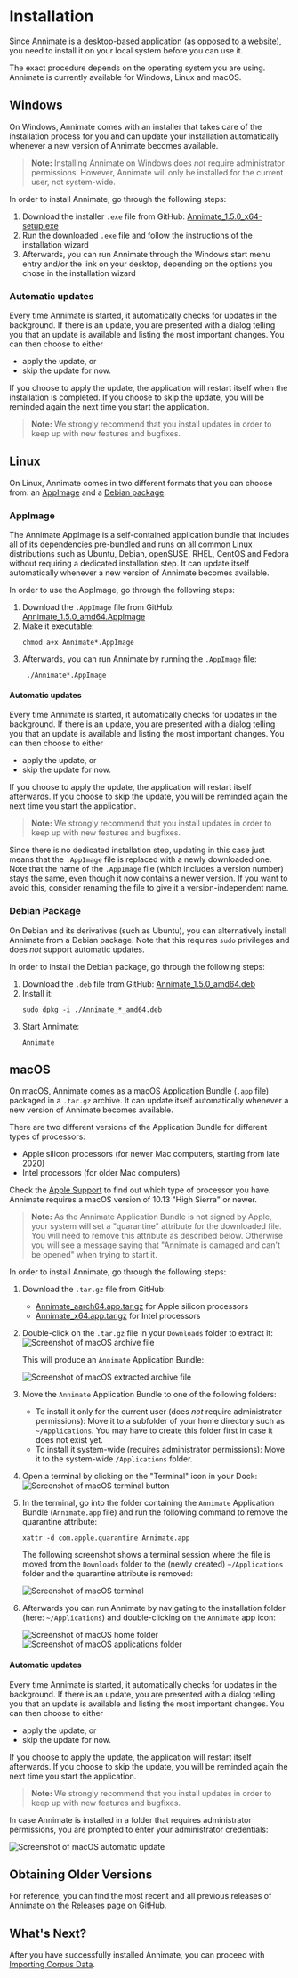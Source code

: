 # Installation

Since Annimate is a desktop-based application (as opposed to a website), you need to install it on your local system before you can use it.

The exact procedure depends on the operating system you are using. Annimate is currently available for Windows, Linux and macOS.

## Windows

On Windows, Annimate comes with an installer that takes care of the installation process for you and can update your installation automatically whenever a new version of Annimate becomes available.

> **Note:** Installing Annimate on Windows does _not_ require administrator permissions. However, Annimate will only be installed for the current user, not system-wide.

In order to install Annimate, go through the following steps:

1. Download the installer `.exe` file from GitHub: [Annimate_1.5.0_x64-setup.exe][1]
2. Run the downloaded `.exe` file and follow the instructions of the installation wizard
3. Afterwards, you can run Annimate through the Windows start menu entry and/or the link on your desktop, depending on the options you chose in the installation wizard

### Automatic updates

Every time Annimate is started, it automatically checks for updates in the background. If there is an update, you are presented with a dialog telling you that an update is available and listing the most important changes. You can then choose to either

- apply the update, or
- skip the update for now.

If you choose to apply the update, the application will restart itself when the installation is completed. If you choose to skip the update, you will be reminded again the next time you start the application.

> **Note:** We strongly recommend that you install updates in order to keep up with new features and bugfixes.

## Linux

On Linux, Annimate comes in two different formats that you can choose from: an [AppImage](https://appimage.org/) and a [Debian package](<https://en.wikipedia.org/wiki/Deb_(file_format)>).

### AppImage

The Annimate AppImage is a self-contained application bundle that includes all of its dependencies pre-bundled and runs on all common Linux distributions such as Ubuntu, Debian, openSUSE, RHEL, CentOS and Fedora without requiring a dedicated installation step. It can update itself automatically whenever a new version of Annimate becomes available.

In order to use the AppImage, go through the following steps:

1. Download the `.AppImage` file from GitHub: [Annimate_1.5.0_amd64.AppImage][2]
2. Make it executable:
   ```shell
   chmod a+x Annimate*.AppImage
   ```
3. Afterwards, you can run Annimate by running the `.AppImage` file:
   ```shell
    ./Annimate*.AppImage
   ```

#### Automatic updates

Every time Annimate is started, it automatically checks for updates in the background. If there is an update, you are presented with a dialog telling you that an update is available and listing the most important changes. You can then choose to either

- apply the update, or
- skip the update for now.

If you choose to apply the update, the application will restart itself afterwards. If you choose to skip the update, you will be reminded again the next time you start the application.

> **Note:** We strongly recommend that you install updates in order to keep up with new features and bugfixes.

Since there is no dedicated installation step, updating in this case just means that the `.AppImage` file is replaced with a newly downloaded one. Note that the name of the `.AppImage` file (which includes a version number) stays the same, even though it now contains a newer version. If you want to avoid this, consider renaming the file to give it a version-independent name.

### Debian Package

On Debian and its derivatives (such as Ubuntu), you can alternatively install Annimate from a Debian package. Note that this requires `sudo` privileges and does _not_ support automatic updates.

In order to install the Debian package, go through the following steps:

1. Download the `.deb` file from GitHub: [Annimate_1.5.0_amd64.deb][3]
2. Install it:
   ```shell
   sudo dpkg -i ./Annimate_*_amd64.deb
   ```
3. Start Annimate:
   ```shell
   Annimate
   ```

## macOS

On macOS, Annimate comes as a macOS Application Bundle (`.app` file) packaged in a `.tar.gz` archive. It can update itself automatically whenever a new version of Annimate becomes available.

There are two different versions of the Application Bundle for different types of processors:

- Apple silicon processors (for newer Mac computers, starting from late 2020)
- Intel processors (for older Mac computers)

Check the [Apple Support](https://support.apple.com/en-us/116943) to find out which type of processor you have. Annimate requires a macOS version of 10.13 "High Sierra" or newer.

> **Note:** As the Annimate Application Bundle is not signed by Apple, your system will set a "quarantine" attribute for the downloaded file. You will need to remove this attribute as described below. Otherwise you will see a message saying that "Annimate is damaged and can't be opened" when trying to start it.

In order to install Annimate, go through the following steps:

1. Download the `.tar.gz` file from GitHub:
   - [Annimate_aarch64.app.tar.gz][4] for Apple silicon processors
   - [Annimate_x64.app.tar.gz][5] for Intel processors
2. Double-click on the `.tar.gz` file in your `Downloads` folder to extract it:
   ![Screenshot of macOS archive file](img/macos-archive.png)

   This will produce an `Annimate` Application Bundle:

   ![Screenshot of macOS extracted archive file](img/macos-extracted.png)

3. Move the `Annimate` Application Bundle to one of the following folders:

   - To install it only for the current user (does _not_ require administrator permissions): Move it to a subfolder of your home directory such as `~/Applications`. You may have to create this folder first in case it does not exist yet.
   - To install it system-wide (requires administrator permissions): Move it to the system-wide `/Applications` folder.

4. Open a terminal by clicking on the "Terminal" icon in your Dock:
   ![Screenshot of macOS terminal button](img/macos-terminal-button.png)

5. In the terminal, go into the folder containing the `Annimate` Application Bundle (`Annimate.app` file) and run the following command to remove the quarantine attribute:

   ```shell
   xattr -d com.apple.quarantine Annimate.app
   ```

   The following screenshot shows a terminal session where the file is moved from the `Downloads` folder to the (newly created) `~/Applications` folder and the quarantine attribute is removed:

   ![Screenshot of macOS terminal](img/macos-terminal.png)

6. Afterwards you can run Annimate by navigating to the installation folder (here: `~/Applications`) and double-clicking on the `Annimate` app icon:

   ![Screenshot of macOS home folder](img/macos-home.png)
   ![Screenshot of macOS applications folder](img/macos-applications.png)

#### Automatic updates

Every time Annimate is started, it automatically checks for updates in the background. If there is an update, you are presented with a dialog telling you that an update is available and listing the most important changes. You can then choose to either

- apply the update, or
- skip the update for now.

If you choose to apply the update, the application will restart itself afterwards. If you choose to skip the update, you will be reminded again the next time you start the application.

> **Note:** We strongly recommend that you install updates in order to keep up with new features and bugfixes.

In case Annimate is installed in a folder that requires administrator permissions, you are prompted to enter your administrator credentials:

![Screenshot of macOS automatic update](img/macos-update.png)

## Obtaining Older Versions

For reference, you can find the most recent and all previous releases of Annimate on the [Releases](https://github.com/matthias-stemmler/annimate/releases) page on GitHub.

[1]: https://github.com/matthias-stemmler/annimate/releases/download/v1.5.0/Annimate_1.5.0_x64-setup.exe
[2]: https://github.com/matthias-stemmler/annimate/releases/download/v1.5.0/Annimate_1.5.0_amd64.AppImage
[3]: https://github.com/matthias-stemmler/annimate/releases/download/v1.5.0/Annimate_1.5.0_amd64.deb
[4]: https://github.com/matthias-stemmler/annimate/releases/download/v1.5.0/Annimate_aarch64.app.tar.gz
[5]: https://github.com/matthias-stemmler/annimate/releases/download/v1.5.0/Annimate_x64.app.tar.gz

## What's Next?

After you have successfully installed Annimate, you can proceed with [Importing Corpus Data](import.md).
